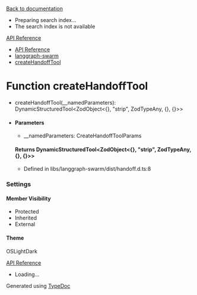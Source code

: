 [Back to documentation](/langgraphjs/)

* Preparing search index...
* The search index is not available

[API Reference](/)

* [API Reference](../index.html)
* [langgraph-swarm](../modules/langgraph_swarm.html)
* [createHandoffTool](langgraph_swarm.createHandoffTool.html)

# Function createHandoffTool

* createHandoffTool(\_\_namedParameters): DynamicStructuredTool<ZodObject<{}, "strip", ZodTypeAny, {}, {}>>
* #### Parameters

  + \_\_namedParameters: CreateHandoffToolParams

  #### Returns DynamicStructuredTool<ZodObject<{}, "strip", ZodTypeAny, {}, {}>>

  + Defined in libs/langgraph-swarm/dist/handoff.d.ts:8

### Settings

#### Member Visibility

* Protected
* Inherited
* External

#### Theme

OSLightDark

[API Reference](../index.html)

* Loading...

Generated using [TypeDoc](https://typedoc.org/)